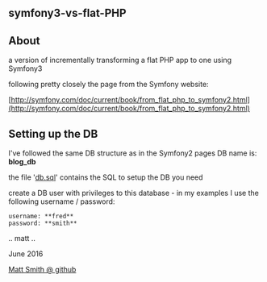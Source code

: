 ## symfony3-vs-flat-PHP

## About
a version of incrementally transforming a flat PHP app to one using Symfony3

following pretty closely the page from the Symfony website:

[http://symfony.com/doc/current/book/from_flat_php_to_symfony2.html](http://symfony.com/doc/current/book/from_flat_php_to_symfony2.html)

## Setting up the DB
I've followed the same DB structure as in the Symfony2 pages
DB name is: **blog_db**

the file '[db.sql](db.sql)' contains the SQL to setup the DB you need

create a DB user with privileges to this database - in my examples I use the following username / password:

    username: **fred**
    password: **smith**


.. matt ..

June 2016

[Matt Smith @ github](https://github.com/dr-matt-smith)


